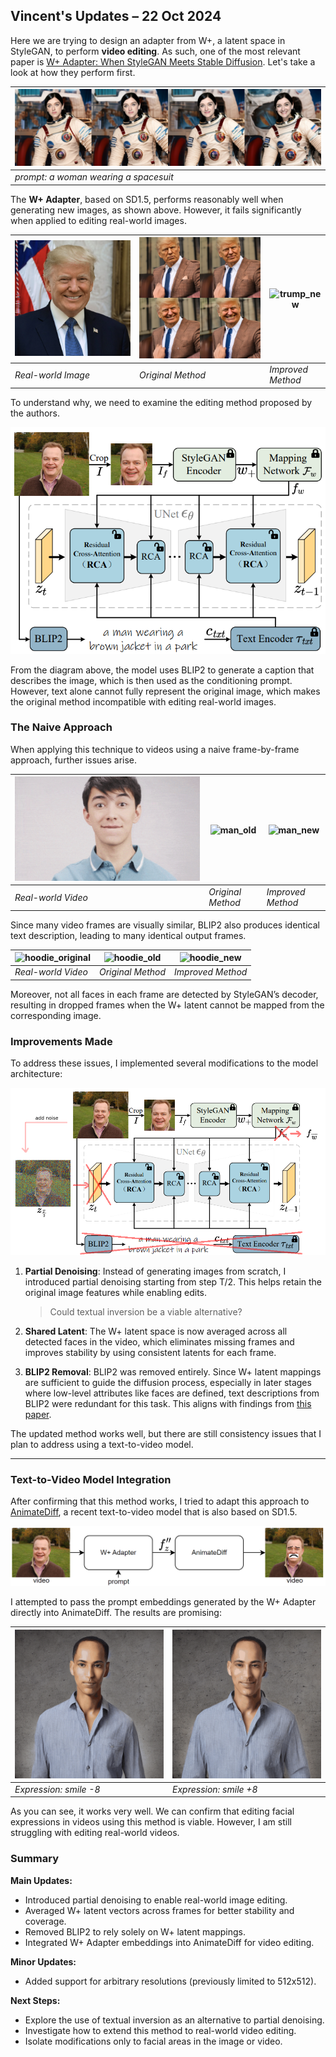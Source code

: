 ##  Vincent's Updates – 22 Oct 2024 

Here we are trying to design an adapter from W+, a latent space in StyleGAN, to perform **video editing**. As such, one of the most relevant paper is [W+ Adapter: When StyleGAN Meets Stable Diffusion](https://github.com/csxmli2016/w-plus-adapter). Let's take a look at how they perform first.

|![alt text](/ra/updates_24_10_22/woman_astronaut.png)|
|---|
|*prompt: a woman wearing a spacesuit*|

The **W+ Adapter**, based on SD1.5, performs reasonably well when generating new images, as shown above. However, it fails significantly when applied to editing real-world images.

|![trump_original](/ra/updates_24_10_22/trump.png)|![trump_old](/ra/updates_24_10_22/trump_old.png)|![trump_new](/ra/updates_24_10_22/trump_new.png)|
|---|---|---|
| *Real-world Image* | *Original Method* | *Improved Method* |

To understand why, we need to examine the editing method proposed by the authors.

![wplus_architecture](/ra/updates_24_10_22/wplus_architecture.png)

From the diagram above, the model uses BLIP2 to generate a caption that describes the image, which is then used as the conditioning prompt. However, text alone cannot fully represent the original image, which makes the original method incompatible with editing real-world images.

### The Naive Approach

When applying this technique to videos using a naive frame-by-frame approach, further issues arise.

| ![man_original](/ra/updates_24_10_22/man.gif) | ![man_old](/ra/updates_24_10_22/man_result_old.gif) | ![man_new](/ra/updates_24_10_22/man_result_avg.gif) |
|---|---|---|
| *Real-world Video* | *Original Method* | *Improved Method* |

Since many video frames are visually similar, BLIP2 also produces identical text description, leading to many identical output frames.

| ![hoodie_original](/ra/updates_24_10_22/hoodie.gif) | ![hoodie_old](/ra/updates_24_10_22/hoodie_result_old.gif) | ![hoodie_new](/ra/updates_24_10_22/hoodie_result_avg.gif) |
|---|---|---|
| *Real-world Video* | *Original Method* | *Improved Method* |

Moreover, not all faces in each frame are detected by StyleGAN’s decoder, resulting in dropped frames when the W+ latent cannot be mapped from the corresponding image.

### Improvements Made

To address these issues, I implemented several modifications to the model architecture:

![wplus_new_architecture](/ra/updates_24_10_22/wplus_new_architecture.png)

1. **Partial Denoising**: Instead of generating images from scratch, I introduced partial denoising starting from step T/2. This helps retain the original image features while enabling edits.
   
   > Could textual inversion be a viable alternative?

2. **Shared Latent**: The W+ latent space is now averaged across all detected faces in the video, which eliminates missing frames and improves stability by using consistent latents for each frame.

3. **BLIP2 Removal**: BLIP2 was removed entirely. Since W+ latent mappings are sufficient to guide the diffusion process, especially in later stages where low-level attributes like faces are defined, text descriptions from BLIP2 were redundant for this task. This aligns with findings from [this paper](https://arxiv.org/pdf/2305.16225).

The updated method works well, but there are still consistency issues that I plan to address using a text-to-video model.

---

### Text-to-Video Model Integration

After confirming that this method works, I tried to adapt this approach  to [AnimateDiff](https://github.com/guoyww/AnimateDiff), a recent text-to-video model that is also based on SD1.5. 

![new_pipe](/ra/updates_24_10_22/new_pipe.png)

I attempted to pass the prompt embeddings generated by the W+ Adapter directly into AnimateDiff. The results are promising:

| ![no smile](/ra/updates_24_10_22/no_smile.gif) | ![smile](/ra/updates_24_10_22/smile.gif) |
|---|---|
| *Expression: smile -8* | *Expression: smile +8* |

As you can see, it works very well. We can confirm that editing facial expressions in videos using this method is viable. However, I am still struggling with editing real-world videos.

### Summary

**Main Updates:**
- Introduced partial denoising to enable real-world image editing.
- Averaged W+ latent vectors across frames for better stability and coverage.
- Removed BLIP2 to rely solely on W+ latent mappings.
- Integrated W+ Adapter embeddings into AnimateDiff for video editing.

**Minor Updates:**
- Added support for arbitrary resolutions (previously limited to 512x512).

**Next Steps:**
- Explore the use of textual inversion as an alternative to partial denoising.
- Investigate how to extend this method to real-world video editing.
- Isolate modifications only to facial areas in the image or video.